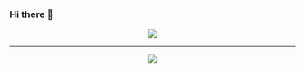 ### Hi there 👋
<p align="center">
  <img src="https://leetcard.jacoblin.cool/boomhaa?theme=unicorn&font=Baloo%202&ext=contest" />
</p>
<hr>
<p align="center">
  <img src="https://github-readme-stats.vercel.app/api/top-langs/?username=boomhaa&hide=TeX,html&theme=dracula" />
</p>

